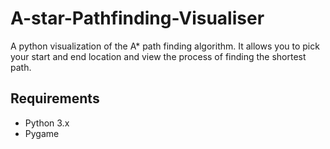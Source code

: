 # A-star-Pathfinding-Visualiser
A python visualization of the A* path finding algorithm.
It allows you to pick your start and end location and view the process of finding the shortest path.

## Requirements

- Python 3.x
- Pygame

